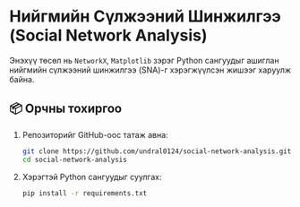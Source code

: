 # Нийгмийн Сүлжээний Шинжилгээ (Social Network Analysis)

Энэхүү төсөл нь `NetworkX`, `Matplotlib` зэрэг Python сангуудыг ашиглан нийгмийн сүлжээний шинжилгээ (SNA)-г хэрэгжүүлсэн жишээг харуулж байна.

## 📦 Орчны тохиргоо

1. Репозиторийг GitHub-оос татаж авна:

   ```bash
   git clone https://github.com/undral0124/social-network-analysis.git
   cd social-network-analysis
2. Хэрэгтэй Python сангуудыг суулгах:

   ```bash
   pip install -r requirements.txt

